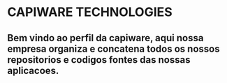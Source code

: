 # CAPIWARE TECHNOLOGIES

## Bem vindo ao perfil da capiware, aqui nossa empresa organiza e concatena todos os nossos repositorios e codigos fontes das nossas aplicacoes.
